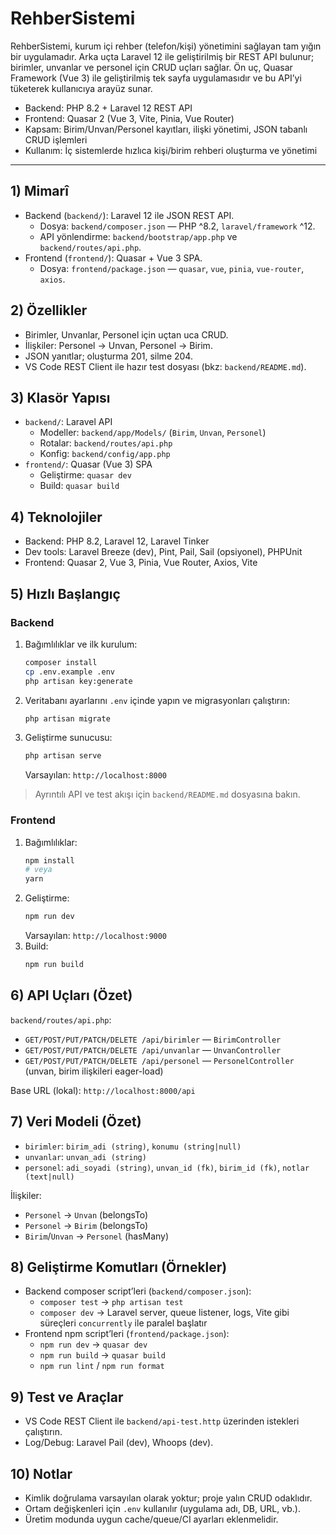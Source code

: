 # RehberSistemi

RehberSistemi, kurum içi rehber (telefon/kişi) yönetimini sağlayan tam yığın bir uygulamadır. Arka uçta Laravel 12 ile geliştirilmiş bir REST API bulunur; birimler, unvanlar ve personel için CRUD uçları sağlar. Ön uç, Quasar Framework (Vue 3) ile geliştirilmiş tek sayfa uygulamasıdır ve bu API’yi tüketerek kullanıcıya arayüz sunar.

- Backend: PHP 8.2 + Laravel 12 REST API
- Frontend: Quasar 2 (Vue 3, Vite, Pinia, Vue Router)
- Kapsam: Birim/Unvan/Personel kayıtları, ilişki yönetimi, JSON tabanlı CRUD işlemleri
- Kullanım: İç sistemlerde hızlıca kişi/birim rehberi oluşturma ve yönetimi

---

## 1) Mimarî

- Backend (`backend/`): Laravel 12 ile JSON REST API.
  - Dosya: `backend/composer.json` — PHP ^8.2, `laravel/framework` ^12.
  - API yönlendirme: `backend/bootstrap/app.php` ve `backend/routes/api.php`.
- Frontend (`frontend/`): Quasar + Vue 3 SPA.
  - Dosya: `frontend/package.json` — `quasar`, `vue`, `pinia`, `vue-router`, `axios`.

## 2) Özellikler

- Birimler, Unvanlar, Personel için uçtan uca CRUD.
- İlişkiler: Personel → Unvan, Personel → Birim.
- JSON yanıtlar; oluşturma 201, silme 204.
- VS Code REST Client ile hazır test dosyası (bkz: `backend/README.md`).

## 3) Klasör Yapısı

- `backend/`: Laravel API
  - Modeller: `backend/app/Models/` (`Birim`, `Unvan`, `Personel`)
  - Rotalar: `backend/routes/api.php`
  - Konfig: `backend/config/app.php`
- `frontend/`: Quasar (Vue 3) SPA
  - Geliştirme: `quasar dev`
  - Build: `quasar build`

## 4) Teknolojiler

- Backend: PHP 8.2, Laravel 12, Laravel Tinker
- Dev tools: Laravel Breeze (dev), Pint, Pail, Sail (opsiyonel), PHPUnit
- Frontend: Quasar 2, Vue 3, Pinia, Vue Router, Axios, Vite

## 5) Hızlı Başlangıç

### Backend

1. Bağımlılıklar ve ilk kurulum:
   ```bash
   composer install
   cp .env.example .env
   php artisan key:generate
   ```
2. Veritabanı ayarlarını `.env` içinde yapın ve migrasyonları çalıştırın:
   ```bash
   php artisan migrate
   ```
3. Geliştirme sunucusu:
   ```bash
   php artisan serve
   ```
   Varsayılan: `http://localhost:8000`

> Ayrıntılı API ve test akışı için `backend/README.md` dosyasına bakın.

### Frontend

1. Bağımlılıklar:
   ```bash
   npm install
   # veya
   yarn
   ```
2. Geliştirme:
   ```bash
   npm run dev
   ```
   Varsayılan: `http://localhost:9000`
3. Build:
   ```bash
   npm run build
   ```

## 6) API Uçları (Özet)

`backend/routes/api.php`:

- `GET/POST/PUT/PATCH/DELETE /api/birimler` — `BirimController`
- `GET/POST/PUT/PATCH/DELETE /api/unvanlar` — `UnvanController`
- `GET/POST/PUT/PATCH/DELETE /api/personel` — `PersonelController` (unvan, birim ilişkileri eager-load)

Base URL (lokal): `http://localhost:8000/api`

## 7) Veri Modeli (Özet)

- `birimler`: `birim_adi (string)`, `konumu (string|null)`
- `unvanlar`: `unvan_adi (string)`
- `personel`: `adi_soyadi (string)`, `unvan_id (fk)`, `birim_id (fk)`, `notlar (text|null)`

İlişkiler:

- `Personel` → `Unvan` (belongsTo)
- `Personel` → `Birim` (belongsTo)
- `Birim`/`Unvan` → `Personel` (hasMany)

## 8) Geliştirme Komutları (Örnekler)

- Backend composer script’leri (`backend/composer.json`):
  - `composer test` → `php artisan test`
  - `composer dev` → Laravel server, queue listener, logs, Vite gibi süreçleri `concurrently` ile paralel başlatır
- Frontend npm script’leri (`frontend/package.json`):
  - `npm run dev` → `quasar dev`
  - `npm run build` → `quasar build`
  - `npm run lint` / `npm run format`

## 9) Test ve Araçlar

- VS Code REST Client ile `backend/api-test.http` üzerinden istekleri çalıştırın.
- Log/Debug: Laravel Pail (dev), Whoops (dev).

## 10) Notlar

- Kimlik doğrulama varsayılan olarak yoktur; proje yalın CRUD odaklıdır.
- Ortam değişkenleri için `.env` kullanılır (uygulama adı, DB, URL, vb.).
- Üretim modunda uygun cache/queue/CI ayarları eklenmelidir.

